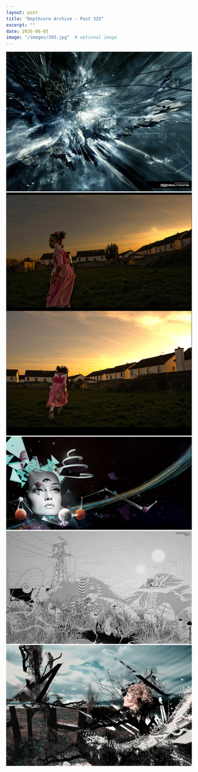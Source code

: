 ```yaml
---
layout: post
title: "Depthcore Archive - Post 325"
excerpt: ""
date: 2026-06-05
image: "/images/395.jpg"  # optional image
---
```


<img src="/images/395.jpg">
<img src="/images/3950.jpg" alt="3950.jpg"/>
<img src="/images/3951.jpg" alt="3951.jpg"/>
<img src="/images/3952.jpg" alt="3952.jpg"/>
<img src="/images/3955.jpg" alt="3955.jpg"/>
